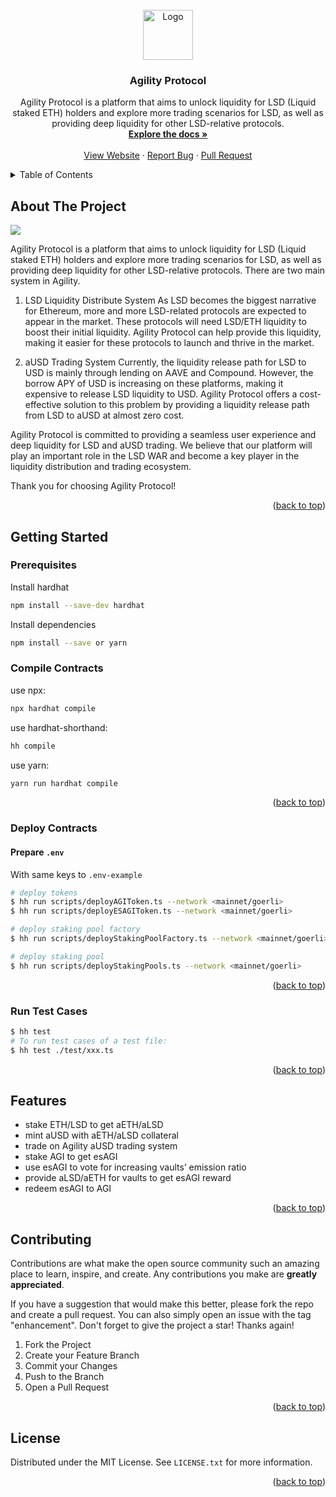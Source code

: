 <!-- PROJECT LOGO -->
<br />
<div align="center">
  <a href="https://github.com/0xAppl/agility-contracts">
    <img src="https://www.gitbook.com/cdn-cgi/image/width=40,dpr=2,height=40,fit=contain,format=auto/https%3A%2F%2F1080441170-files.gitbook.io%2F~%2Ffiles%2Fv0%2Fb%2Fgitbook-x-prod.appspot.com%2Fo%2Fspaces%252F7Qtgg0IH78iVjcWtRYn8%252Ficon%252FQy7CgLESqimx16Cl4Gb6%252FIMG_6444.PNG%3Falt%3Dmedia%26token%3Dbfdf72f3-d55a-48d7-a734-e8735cf934f2" alt="Logo" width="80" height="80">
  </a>

  <h3 align="center">Agility Protocol</h3>

  <p align="center">
    Agility Protocol is a platform that aims to unlock liquidity for LSD (Liquid staked ETH) holders and explore more trading scenarios for LSD, as well as providing deep liquidity for other LSD-relative protocols. 
    <br />
    <a href="https://docs.agilitylsd.com/"><strong>Explore the docs »</strong></a>
    <br />
    <br />
    <a href="http://agilitylsd.com/">View Website</a>
    ·
    <a href="https://github.com/cypfisher/lsdx-contracts/issues">Report Bug</a>
    ·
    <a href="https://github.com/cypfisher/lsdx-contracts/pulls">Pull Request</a>
  </p>
</div>



<!-- TABLE OF CONTENTS -->
<details>
  <summary>Table of Contents</summary>
  <ol>
    <li>
      <a href="#about-the-project">About The Project</a>
      <ul>
      </ul>
    </li>
    <li>
      <a href="#getting-started">Getting Started</a>
      <ul>
        <li><a href="#prerequisites">Prerequisites</a></li>
        <li><a href="#installation">Installation</a></li>
      </ul>
    </li>
    <li><a href="#usage">Usage</a></li>
    <li><a href="#usage">Features</a></li>
    <li><a href="#usage">Contributing</a></li>
    <li><a href="#license">License</a></li>
  </ol>
</details>



<!-- ABOUT THE PROJECT -->
## About The Project
  <a href="https://github.com/0xAppl/agility-contracts">
    <img src="https://1080441170-files.gitbook.io/~/files/v0/b/gitbook-x-prod.appspot.com/o/spaces%2F7Qtgg0IH78iVjcWtRYn8%2Fuploads%2FrKdr2N78176UD4g2Dk6M%2F%E6%88%AA%E5%B1%8F2023-03-28%2013.21.17.png?alt=media&token=50301cf9-12ea-40b2-8ded-4df18ef9179b">
  </a>


Agility Protocol is a platform that aims to unlock liquidity for LSD (Liquid staked ETH) holders and explore more trading scenarios for LSD, as well as providing deep liquidity for other LSD-relative protocols. There are two main system in Agility.

1. LSD Liquidity Distribute System
As LSD becomes the biggest narrative for Ethereum, more and more LSD-related protocols are expected to appear in the market. These protocols will need LSD/ETH liquidity to boost their initial liquidity. Agility Protocol can help provide this liquidity, making it easier for these protocols to launch and thrive in the market.

2. aUSD Trading System
Currently, the liquidity release path for LSD to USD is mainly through lending on AAVE and Compound. However, the borrow APY of USD is increasing on these platforms, making it expensive to release LSD liquidity to USD. Agility Protocol offers a cost-effective solution to this problem by providing a liquidity release path from LSD to aUSD at almost zero cost.

Agility Protocol is committed to providing a seamless user experience and deep liquidity for LSD and aUSD trading. We believe that our platform will play an important role in the LSD WAR and become a key player in the liquidity distribution and trading ecosystem.

Thank you for choosing Agility Protocol!


<p align="right">(<a href="#readme-top">back to top</a>)</p>


<!-- GETTING STARTED -->
## Getting Started


### Prerequisites
Install hardhat
  ```sh
  npm install --save-dev hardhat
  ```
Install dependencies
  ```sh
  npm install --save or yarn
  ```


### Compile Contracts

use npx:
  ```sh
 npx hardhat compile
  ```
use hardhat-shorthand:
  ```sh
 hh compile
  ```
use yarn:
```sh
yarn run hardhat compile
```
<p align="right">(<a href="#readme-top">back to top</a>)</p>


<!-- USAGE EXAMPLES -->
### Deploy Contracts

#### Prepare `.env` 

With same keys to `.env-example`

```sh
# deploy tokens
$ hh run scripts/deployAGIToken.ts --network <mainnet/goerli>
$ hh run scripts/deployESAGIToken.ts --network <mainnet/goerli>
```
```sh
# deploy staking pool factory
$ hh run scripts/deployStakingPoolFactory.ts --network <mainnet/goerli>
```

```sh
# deploy staking pool
$ hh run scripts/deployStakingPools.ts --network <mainnet/goerli>
```

<p align="right">(<a href="#readme-top">back to top</a>)</p>

### Run Test Cases

```sh
$ hh test
# To run test cases of a test file:
$ hh test ./test/xxx.ts
```
<p align="right">(<a href="#readme-top">back to top</a>)</p>


<!-- FEATURES -->
## Features

- stake ETH/LSD to get aETH/aLSD
- mint aUSD with aETH/aLSD collateral
- trade on Agility aUSD trading system
- stake AGI to get esAGI
- use esAGI to vote for increasing vaults’ emission ratio
- provide aLSD/aETH for vaults to get esAGI reward
- redeem esAGI to AGI

<p align="right">(<a href="#readme-top">back to top</a>)</p>

<!-- CONTRIBUTING -->
## Contributing

Contributions are what make the open source community such an amazing place to learn, inspire, and create. Any contributions you make are **greatly appreciated**.

If you have a suggestion that would make this better, please fork the repo and create a pull request. You can also simply open an issue with the tag "enhancement".
Don't forget to give the project a star! Thanks again!

1. Fork the Project
2. Create your Feature Branch
3. Commit your Changes 
4. Push to the Branch
5. Open a Pull Request

<p align="right">(<a href="#readme-top">back to top</a>)</p>



<!-- LICENSE -->
## License

Distributed under the MIT License. See `LICENSE.txt` for more information.

<p align="right">(<a href="#readme-top">back to top</a>)</p>

